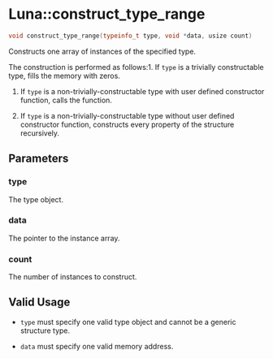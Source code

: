 # Luna::construct_type_range

```c++
void construct_type_range(typeinfo_t type, void *data, usize count)
```

Constructs one array of instances of the specified type. 

The construction is performed as follows:1. If `type` is a trivially constructable type, fills the memory with zeros.

1. If `type` is a non-trivially-constructable type with user defined constructor function, calls the function.

1. If `type` is a non-trivially-constructable type without user defined constructor function, constructs every property of the structure recursively. 

## Parameters
### type
The type object. 

### data
The pointer to the instance array. 

### count
The number of instances to construct. 

## Valid Usage


* `type` must specify one valid type object and cannot be a generic structure type.

* `data` must specify one valid memory address. 

